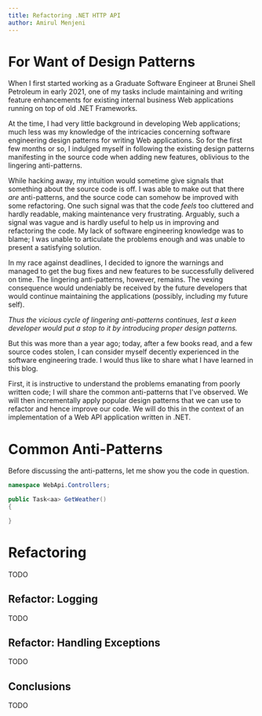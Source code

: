 ```yaml
---
title: Refactoring .NET HTTP API
author: Amirul Menjeni
---
```


# For Want of Design Patterns

When I first started working as a Graduate Software Engineer at Brunei Shell
Petroleum in early 2021, one of my tasks include maintaining and writing feature
enhancements for existing internal business Web applications running on top of
old .NET Frameworks.

At the time, I had very little background in developing Web applications; much
less was my knowledge of the intricacies concerning software engineering design
patterns for writing Web applications. So for the first few months or so, I
indulged myself in following the existing design patterns manifesting in the source
code when adding new features, oblivious to the lingering anti-patterns.

While hacking away, my intuition would sometime give signals that something
about the source code is off. I was able to make out that there _are_
anti-patterns, and the source code can somehow be improved with some
refactoring. One such signal was that the code _feels_ too cluttered and hardly
readable, making maintenance very frustrating. Arguably, such a signal was vague
and is hardly useful to help us in improving and refactoring the code. My lack
of software engineering knowledge was to blame; I was unable to articulate the
problems enough and was unable to present a satisfying solution.

In my race against deadlines, I decided to ignore the warnings and managed to
get the bug fixes and new features to be successfully delivered on time. The
lingering anti-patterns, however, remains. The vexing consequence would
undeniably be received by the future developers that would continue maintaining
the applications (possibly, including my future self).

_Thus the vicious cycle of lingering anti-patterns continues, lest a keen
developer would put a stop to it by introducing proper design patterns._

But this was more than a year ago; today, after a few books read, and a few
source codes stolen, I can consider myself decently experienced in the software
engineering trade. I would thus like to share what I have learned in this blog.

First, it is instructive to understand the problems emanating from poorly
written code; I will share the common anti-patterns that I've observed. We will
then incrementally apply popular design patterns that we can use to refactor and
hence improve our code. We will do this in the context of an implementation of
a Web API application written in .NET.

# Common Anti-Patterns

Before discussing the anti-patterns, let me show you the code in question.

```csharp
namespace WebApi.Controllers;

public Task<aa> GetWeather()
{

}
```

# Refactoring

TODO

## Refactor: Logging

TODO

## Refactor: Handling Exceptions

TODO

## Conclusions

TODO